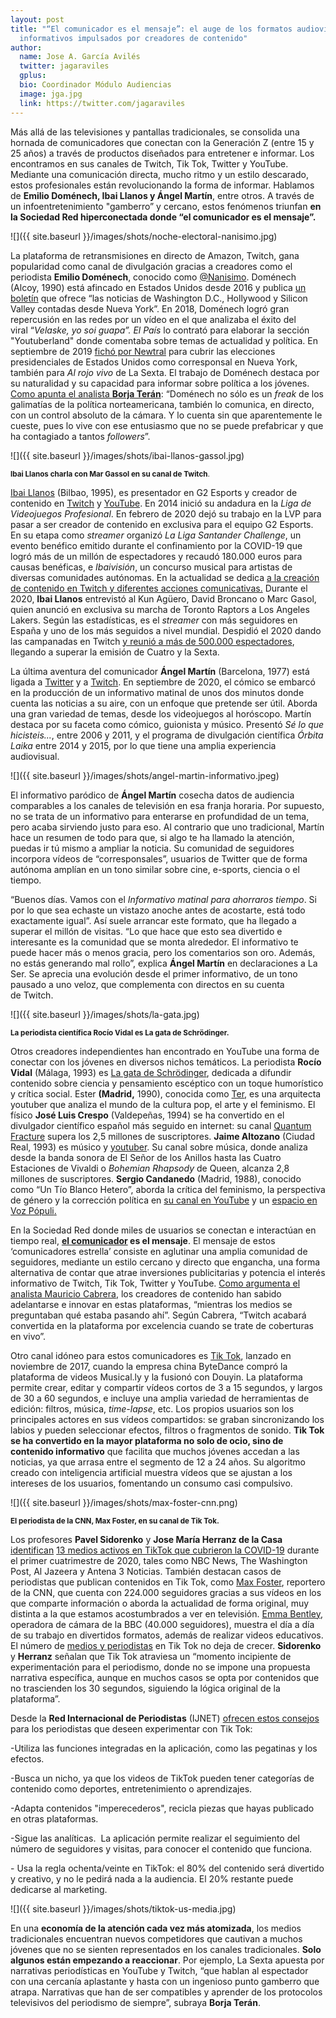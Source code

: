```yaml
---
layout: post
title: "“El comunicador es el mensaje”: el auge de los formatos audiovisuales
  informativos impulsados por creadores de contenido"
author:
  name: Jose A. García Avilés
  twitter: jagaraviles
  gplus:  
  bio: Coordinador Módulo Audiencias
  image: jga.jpg
  link: https://twitter.com/jagaraviles
---
```

Más allá de las televisiones y pantallas tradicionales, se consolida una hornada de comunicadores que conectan con la Generación Z (entre 15 y 25 años) a través de productos diseñados para entretener e informar. Los encontramos en sus canales de Twitch, Tik Tok, Twitter y YouTube. Mediante una comunicación directa, mucho ritmo y un estilo descarado, estos profesionales están revolucionando la forma de informar. Hablamos de **Emilio Doménech, Ibai Llanos y Ángel Martín**, entre otros. A través de un infoentretenimiento "gamberro” y cercano, estos fenómenos triunfan **en la Sociedad Red hiperconectada donde “el comunicador es el mensaje”.**

![]({{ site.baseurl }}/images/shots/noche-electoral-nanisimo.jpg)

La plataforma de retransmisiones en directo de Amazon, Twitch, gana popularidad como canal de divulgación gracias a creadores como el periodista **Emilio Doménech**, conocido como [@Nanisimo](https://twitter.com/Nanisimo). Doménech (Alcoy, 1990) está afincado en Estados Unidos desde 2016 y publica [un boletín](https://lawikly.substack.com/) que ofrece “las noticias de Washington D.C., Hollywood y Silicon Valley contadas desde Nueva York”. En 2018, ​Doménech logró gran repercusión en las redes por un vídeo en el que analizaba el éxito del viral “*Velaske, yo soi guapa”.* *El País* lo contrató para elaborar la sección "Youtuberland" donde comentaba sobre temas de actualidad y política. En septiembre de 2019 [fichó por Newtral](https://ecoteuve.eleconomista.es/programas/noticias/10873082/11/20/Quien-es-Emilio-Domenech-la-revelacion-de-La-Sexta-con-Ferreras-en-las-elecciones-de-EEUU.html) para cubrir las elecciones presidenciales de Estados Unidos como corresponsal en Nueva York, también para *Al rojo vivo* de La Sexta. El trabajo de Doménech destaca por su naturalidad y su capacidad para informar sobre política a los jóvenes. [Como apunta el analista **Borja Terán**](https://www.lainformacion.com/opinion/borja-teran/el-periodismo-sin-salir-de-casa/2820434/): “Doménech no sólo es un *freak* de los galimatías de la política norteamericana, también lo comunica, en directo, con un control absoluto de la cámara. Y lo cuenta sin que aparentemente le cueste, pues lo vive con ese entusiasmo que no se puede prefabricar y que ha contagiado a tantos *followers*”.

![]({{ site.baseurl }}/images/shots/ibai-llanos-gassol.jpg)

<sup>**Ibai Llanos charla con Mar Gassol en su canal de Twitch**.

[Ibai Llanos](https://twitter.com/IbaiLlanos) (Bilbao, 1995), es presentador en G2 Esports y creador de contenido en [Twitch](https://www.twitch.tv/ibai) y [YouTube](https://www.youtube.com/channel/UCaY_-ksFSQtTGk0y1HA_3YQ). En 2014 inició su andadura en la *Liga de Videojuegos Profesional*. En febrero de 2020 dejó su trabajo en la LVP para pasar a ser creador de contenido en exclusiva para el equipo G2 Esports. En su etapa como *streamer* organizó *La Liga Santander Challenge*, un evento benéfico emitido durante el confinamiento por la COVID-19 que logró más de un millón de espectadores y recaudó 180.000 euros para causas benéficas, e *Ibaivisión*, un concurso musical para artistas de diversas comunidades autónomas. En la actualidad se dedica [a la creación de contenido en Twitch y diferentes acciones comunicativas.](https://www.vozpopuli.com/gritos/ibai-llanos-novia-altura-messi_0_1422158054.html) Durante el 2020, **Ibai Llanos** entrevistó al Kun Agüero, David Broncano o Marc Gasol, quien anunció en exclusiva su marcha de Toronto Raptors a Los Angeles Lakers. Según las estadísticas, es el *streamer* con más seguidores en España y uno de los más seguidos a nivel mundial. Despidió el 2020 dando las campanadas en Twitch [y reunió a más de 500.000 espectadores](https://www.elconfidencial.com/tecnologia/2021-01-01/ibai-llanos-twitch-camapanadas-nochevieja_2892303/), llegando a superar la emisión de Cuatro y la Sexta.

La última aventura del comunicador **Ángel Martín** (Barcelona, 1977) está ligada a [Twitter](https://twitter.com/angelmartin_nc?lang=es) y a [Twitch](https://www.twitch.tv/angelmartin). En septiembre de 2020, el cómico se embarcó en la producción de un informativo matinal de unos dos minutos donde cuenta las noticias a su aire, con un enfoque que pretende ser útil. Aborda una gran variedad de temas, desde los videojuegos al horóscopo. Martín destaca por su faceta como cómico, guionista y músico. Presentó *Sé lo que hicisteis...*, entre 2006 y 2011, y el programa de divulgación científica *Órbita Laika* entre 2014 y 2015, por lo que tiene una amplia experiencia audiovisual.

![]({{ site.baseurl }}/images/shots/angel-martin-informativo.jpeg)

El informativo paródico de **Ángel Martín** cosecha datos de audiencia comparables a los canales de televisión en esa franja horaria. Por supuesto, no se trata de un informativo para enterarse en profundidad de un tema, pero acaba sirviendo justo para eso. Al contrario que uno tradicional, Martín hace un resumen de todo para que, si algo te ha llamado la atención, puedas ir tú mismo a ampliar la noticia. Su comunidad de seguidores incorpora vídeos de “corresponsales”, usuarios de Twitter que de forma autónoma amplían en un tono similar sobre cine, e-sports, ciencia o el tiempo.

“Buenos días. Vamos con el *Informativo matinal para ahorraros tiempo*. Si por lo que sea echaste un vistazo anoche antes de acostarte, está todo exactamente igual”. Así suele arrancar este formato, que ha llegado a superar el millón de visitas. “Lo que hace que esto sea divertido e interesante es la comunidad que se monta alrededor. El informativo te puede hacer más o menos gracia, pero los comentarios son oro. Además, no estás generando mal rollo”, explica **Ángel Martín** en declaraciones a La Ser. Se aprecia una evolución desde el primer informativo, de un tono pausado a uno veloz, que complementa con directos en su cuenta de Twitch.

![]({{ site.baseurl }}/images/shots/la-gata.jpg)

<sup>**La periodista científica Rocío Vidal es La gata de Schrödinger.**

Otros creadores independientes han encontrado en YouTube una forma de conectar con los jóvenes en diversos nichos temáticos. La periodista **Rocío Vidal** (Málaga, 1993) es [La gata de Schrödinger](https://www.youtube.com/c/lagatadeschrodinger), dedicada a difundir contenido sobre ciencia y pensamiento escéptico con un toque humorístico y crítica social. Ester **(Madrid,** 1990), conocida como [Ter](https://www.youtube.com/channel/UCCNgRIfWQKZyPkNvHEzPh7Q), es una arquitecta youtuber que analiza el mundo de la cultura pop, el arte y el feminismo. El físico **José Luis Crespo** (Valdepeñas, 1994) se ha convertido en el divulgador científico español más seguido en internet: su canal [Quantum Fracture](https://www.youtube.com/user/QuantumFracture) supera los 2,5 millones de suscriptores. **Jaime Altozano** (Ciudad Real, 1993) es músico y [youtuber](https://www.youtube.com/channel/UCa3DVlGH2_QhvwuWlPa6MDQ). Su canal sobre música, donde analiza desde la banda sonora de El Señor de los Anillos hasta las Cuatro Estaciones de Vivaldi o *Bohemian Rhapsody* de Queen, alcanza 2,8 millones de suscriptores. **Sergio Candanedo** (Madrid, 1988), conocido como “Un Tío Blanco Hetero”, aborda la crítica del feminismo, la perspectiva de género y la corrección política en [su canal en YouTube](https://www.youtube.com/channel/UCW3iqZr2cQFYKdO9Kpa97Yw) y un [espacio en Voz Pópuli](https://www.vozpopuli.com/un_tio_blanco_hetero/)[.](https://www.vozpopuli.com/un_tio_blanco_hetero/)

En la Sociedad Red donde miles de usuarios se conectan e interactúan en tiempo real, **[el comunicador](https://mip.umh.es/blog/2015/04/24/comunicar-sociedad-red/) es el mensaje**. El mensaje de estos ‘comunicadores estrella’ consiste en aglutinar una amplia comunidad de seguidores, mediante un estilo cercano y directo que engancha, una forma alternativa de contar que atrae inversiones publicitarias y potencia el interés informativo de Twitch, Tik Tok, Twitter y YouTube. [Como argumenta el analista Mauricio Cabrera](https://www.storybaker.co/p/twitch-is-the-new-tv?token=eyJ1c2VyX2lkIjoxMDI5NDM2MywicG9zdF9pZCI6MzEyODI0MzgsIl8iOiJiU09jQSIsImlhdCI6MTYxMDQ5MzE5MywiZXhwIjoxNjEwNDk2NzkzLCJpc3MiOiJwdWItMTA0NzExIiwic3ViIjoicG9zdC1yZWFjdGlvbiJ9.7-yHWqJieuSxntBD2Wmd83Idg1nnZcCrSkIKIxt3ZKk), los creadores de contenido han sabido adelantarse e innovar en estas plataformas, “mientras los medios se preguntaban qué estaba pasando ahí”. Según Cabrera, “Twitch acabará convertida en la plataforma por excelencia cuando se trate de coberturas en vivo”. 

Otro canal idóneo para estos comunicadores es [Tik Tok](https://www.tiktok.com/es/), lanzado en noviembre de 2017, cuando la empresa china ByteDance compró la plataforma de videos Musical.ly y la fusionó con Douyin. La plataforma permite crear, editar y compartir vídeos cortos de 3 a 15 segundos, y largos de 30 a 60 segundos, e incluye una amplia variedad de herramientas de edición: filtros, música, *time-lapse*, etc. Los propios usuarios son los principales actores en sus vídeos compartidos: se graban sincronizando los labios y pueden seleccionar efectos, filtros o fragmentos de sonido. **Tik Tok se ha convertido en la mayor plataforma no solo de ocio, sino de contenido informativo** que facilita que muchos jóvenes accedan a las noticias, ya que arrasa entre el segmento de 12 a 24 años. Su algoritmo creado con inteligencia artificial muestra vídeos que se ajustan a los intereses de los usuarios, fomentando un consumo casi compulsivo.

![]({{ site.baseurl }}/images/shots/max-foster-cnn.png)

<sup>**El periodista de la CNN, Max Foster, en su canal de Tik Tok.**

Los profesores **Pavel Sidorenko** y **Jose María Herranz de la Casa** [identifican](https://telos.fundaciontelefonica.com/es-posible-el-periodismo-en-tiktok/) [13 medios activos en TikTok que cubrieron la COVID-19](https://telos.fundaciontelefonica.com/es-posible-el-periodismo-en-tiktok/) durante el primer cuatrimestre de 2020, tales como NBC News, The Washington Post, Al Jazeera y Antena 3 Noticias. También destacan casos de periodistas que publican contenidos en Tik Tok, como [Max Foster](https://twitter.com/MaxFosterCNN), reportero de la CNN, que cuenta con 224.000 seguidores gracias a sus vídeos en los que comparte información o aborda la actualidad de forma original, muy distinta a la que estamos acostumbrados a ver en televisión. [Emma Bentley](https://twitter.com/emmalbentley?lang=es), operadora de cámara de la BBC (40.000 seguidores), muestra el día a día de su trabajo en divertidos formatos, además de realizar videos educativos. El número de [medios y periodistas](https://journotiktoks.glideapp.io/) en Tik Tok no deja de crecer. **Sidorenko** y **Herranz** señalan que Tik Tok atraviesa un “momento incipiente de experimentación para el periodismo, donde no se impone una propuesta narrativa específica, aunque en muchos casos se opta por contenidos que no trascienden los 30 segundos, siguiendo la lógica original de la plataforma”.

Desde la **Red Internacional de Periodistas** (IJNET) [ofrecen estos consejos](https://ijnet.org/es/story/%C2%BFquieres-incorporar-tiktok-tu-redacci%C3%B3n-lee-nuestros-consejos) para los periodistas que deseen experimentar con Tik Tok:

\-Utiliza las funciones integradas en la aplicación, como las pegatinas y los efectos.

\-Busca un nicho, ya que los videos de TikTok pueden tener categorías de contenido como deportes, entretenimiento o aprendizajes.

\-Adapta contenidos "imperecederos", recicla piezas que hayas publicado en otras plataformas.

\-Sigue las analíticas.  La aplicación permite realizar el seguimiento del número de seguidores y visitas, para conocer el contenido que funciona.

\- Usa la regla ochenta/veinte en TikTok: el 80% del contenido será divertido y creativo, y no le pedirá nada a la audiencia. El 20% restante puede dedicarse al marketing.

![]({{ site.baseurl }}/images/shots/tiktok-us-media.jpg)

En una **economía de la atención cada vez más atomizada**, los medios tradicionales encuentran nuevos competidores que cautivan a muchos jóvenes que no se sienten representados en los canales tradicionales. **Solo algunos están empezando a reaccionar**. Por ejemplo, La Sexta apuesta por narrativas periodísticas en YouTube y Twitch, “que hablan al espectador con una cercanía aplastante y hasta con un ingenioso punto gamberro que atrapa. Narrativas que han de ser compatibles y aprender de los protocolos televisivos del periodismo de siempre”, subraya **Borja Terán**. 
